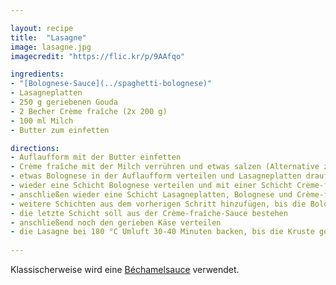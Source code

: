 ```yaml
---

layout: recipe
title:  "Lasagne"
image: lasagne.jpg
imagecredit: "https://flic.kr/p/9AAfqo"

ingredients:
- "[Bolognese-Sauce](../spaghetti-bolognese)"
- Lasagneplatten
- 250 g geriebenen Gouda
- 2 Becher Crème fraîche (2x 200 g)
- 100 ml Milch
- Butter zum einfetten

directions:
- Auflaufform mit der Butter einfetten
- Crème fraîche mit der Milch verrühren und etwas salzen (Alternative zu Béchamelsauce)
- etwas Bolognese in der Auflaufform verteilen und Lasagneplatten drauflegen 
- wieder eine Schicht Bolognese verteilen und mit einer Schicht Crème-fraîche-Sauce bedecken
- anschließen wieder eine Schicht Lasagneplatten, Bolognese und Crème-fraîche-Sauce
- weitere Schichten aus dem vorherigen Schritt hinzufügen, bis die Bolognese aufgebraucht ist
- die letzte Schicht soll aus der Crème-fraîche-Sauce bestehen
- anschließend noch den gerieben Käse verteilen
- die Lasagne bei 180 °C Umluft 30-40 Minuten backen, bis die Kruste goldbraun ist
  
---
```


Klassischerweise wird eine [Béchamelsauce](https://www.gustini.de/blog/rezept-italien/bechamelsauce-rezept-fuer-lasagne/) verwendet.